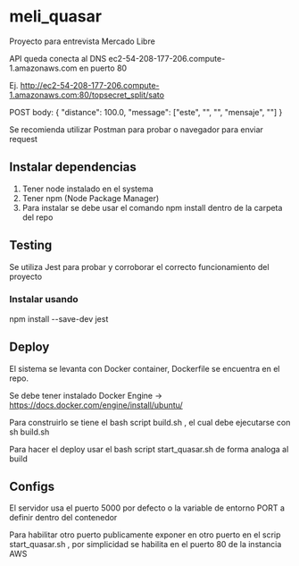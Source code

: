 # meli_quasar
Proyecto para entrevista Mercado Libre

API queda conecta al DNS ec2-54-208-177-206.compute-1.amazonaws.com en puerto 80

Ej. http://ec2-54-208-177-206.compute-1.amazonaws.com:80/topsecret_split/sato

POST body:
{
    "distance": 100.0,
    "message": ["este", "", "", "mensaje", ""]
}

Se recomienda utilizar Postman para probar o navegador para enviar request

## Instalar dependencias
1. Tener node instalado en el systema
2. Tener npm (Node Package Manager) 
3. Para instalar se debe usar el comando npm install dentro de la carpeta del repo

## Testing
Se utiliza Jest para probar y corroborar el correcto funcionamiento del proyecto 
### Instalar usando 
npm install --save-dev jest

## Deploy
El sistema se levanta con Docker container, Dockerfile se encuentra en el repo.

Se debe tener instalado Docker Engine -> https://docs.docker.com/engine/install/ubuntu/

Para construirlo se tiene el bash script build.sh , el cual debe ejecutarse con sh build.sh 

Para hacer el deploy usar el bash script start_quasar.sh de forma analoga al build

## Configs
El servidor usa el puerto 5000 por defecto o la variable de entorno PORT a definir dentro del contenedor

Para habilitar otro puerto publicamente exponer en otro puerto en el scrip start_quasar.sh , por simplicidad se habilita en el puerto 80 de la instancia AWS
